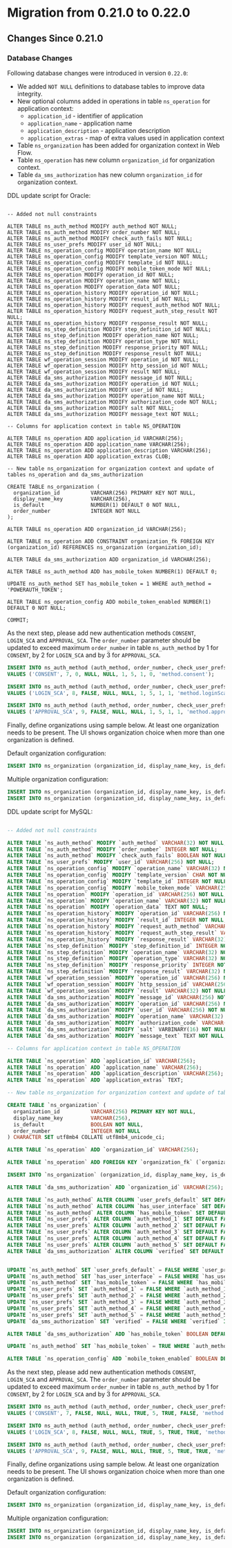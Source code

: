 # Migration from 0.21.0 to 0.22.0

## Changes Since 0.21.0

### Database Changes

Following database changes were introduced in version `0.22.0`:
 
- We added `NOT NULL` definitions to database tables to improve data integrity.
- New optional columns added in operations in table `ns_operation` for application context:
  - `application_id` - identifier of application
  - `application_name` - application name
  - `application_description` - application description
  - `application_extras` - map of extra values used in application context
- Table `ns_organization` has been added for organization context in Web Flow.
- Table `ns_operation` has new column `organization_id` for organization context.
- Table `da_sms_authorization` has new column `organization_id` for organization context.
  
DDL update script for Oracle:
```

-- Added not null constraints 

ALTER TABLE ns_auth_method MODIFY auth_method NOT NULL;
ALTER TABLE ns_auth_method MODIFY order_number NOT NULL;
ALTER TABLE ns_auth_method MODIFY check_auth_fails NOT NULL;
ALTER TABLE ns_user_prefs MODIFY user_id NOT NULL;
ALTER TABLE ns_operation_config MODIFY operation_name NOT NULL;
ALTER TABLE ns_operation_config MODIFY template_version NOT NULL;
ALTER TABLE ns_operation_config MODIFY template_id NOT NULL;
ALTER TABLE ns_operation_config MODIFY mobile_token_mode NOT NULL;
ALTER TABLE ns_operation MODIFY operation_id NOT NULL;
ALTER TABLE ns_operation MODIFY operation_name NOT NULL;
ALTER TABLE ns_operation MODIFY operation_data NOT NULL;
ALTER TABLE ns_operation_history MODIFY operation_id NOT NULL;
ALTER TABLE ns_operation_history MODIFY result_id NOT NULL;
ALTER TABLE ns_operation_history MODIFY request_auth_method NOT NULL;
ALTER TABLE ns_operation_history MODIFY request_auth_step_result NOT NULL;
ALTER TABLE ns_operation_history MODIFY response_result NOT NULL;
ALTER TABLE ns_step_definition MODIFY step_definition_id NOT NULL;
ALTER TABLE ns_step_definition MODIFY operation_name NOT NULL;
ALTER TABLE ns_step_definition MODIFY operation_type NOT NULL;
ALTER TABLE ns_step_definition MODIFY response_priority NOT NULL;
ALTER TABLE ns_step_definition MODIFY response_result NOT NULL;
ALTER TABLE wf_operation_session MODIFY operation_id NOT NULL;
ALTER TABLE wf_operation_session MODIFY http_session_id NOT NULL;
ALTER TABLE wf_operation_session MODIFY result NOT NULL;
ALTER TABLE da_sms_authorization MODIFY message_id NOT NULL;
ALTER TABLE da_sms_authorization MODIFY operation_id NOT NULL;
ALTER TABLE da_sms_authorization MODIFY user_id NOT NULL;
ALTER TABLE da_sms_authorization MODIFY operation_name NOT NULL;
ALTER TABLE da_sms_authorization MODIFY authorization_code NOT NULL;
ALTER TABLE da_sms_authorization MODIFY salt NOT NULL;
ALTER TABLE da_sms_authorization MODIFY message_text NOT NULL;

-- Columns for application context in table NS_OPERATION 

ALTER TABLE ns_operation ADD application_id VARCHAR(256);
ALTER TABLE ns_operation ADD application_name VARCHAR(256);
ALTER TABLE ns_operation ADD application_description VARCHAR(256);
ALTER TABLE ns_operation ADD application_extras CLOB;

-- New table ns_organization for organization context and update of tables ns_operation and da_sms_authorization

CREATE TABLE ns_organization (
  organization_id          VARCHAR(256) PRIMARY KEY NOT NULL,
  display_name_key         VARCHAR(256),
  is_default               NUMBER(1) DEFAULT 0 NOT NULL,
  order_number             INTEGER NOT NULL
);

ALTER TABLE ns_operation ADD organization_id VARCHAR(256);

ALTER TABLE ns_operation ADD CONSTRAINT organization_fk FOREIGN KEY (organization_id) REFERENCES ns_organization (organization_id);

ALTER TABLE da_sms_authorization ADD organization_id VARCHAR(256);

ALTER TABLE ns_auth_method ADD has_mobile_token NUMBER(1) DEFAULT 0;

UPDATE ns_auth_method SET has_mobile_token = 1 WHERE auth_method = 'POWERAUTH_TOKEN';

ALTER TABLE ns_operation_config ADD mobile_token_enabled NUMBER(1) DEFAULT 0 NOT NULL;

COMMIT;
```

As the next step, please add new authentication methods `CONSENT`, `LOGIN_SCA` and `APPROVAL_SCA`. The `order_number` parameter should be updated to exceed maximum `order_number` in table `ns_auth_method` by 1 for `CONSENT`, by 2 for `LOGIN_SCA` and by 3 for `APPROVAL_SCA`.

```sql
INSERT INTO ns_auth_method (auth_method, order_number, check_user_prefs, user_prefs_column, user_prefs_default, check_auth_fails, max_auth_fails, has_user_interface, has_mobile_token, display_name_key)
VALUES ('CONSENT', 7, 0, NULL, NULL, 1, 5, 1, 0, 'method.consent');

INSERT INTO ns_auth_method (auth_method, order_number, check_user_prefs, user_prefs_column, user_prefs_default, check_auth_fails, max_auth_fails, has_user_interface, has_mobile_token, display_name_key)
VALUES ('LOGIN_SCA', 8, FALSE, NULL, NULL, 1, 5, 1, 1, 'method.loginSca');

INSERT INTO ns_auth_method (auth_method, order_number, check_user_prefs, user_prefs_column, user_prefs_default, check_auth_fails, max_auth_fails, has_user_interface, has_mobile_token, display_name_key)
VALUES ('APPROVAL_SCA', 9, FALSE, NULL, NULL, 1, 5, 1, 1, 'method.approvalSca');
```

Finally, define organizations using sample below. At least one organization needs to be present. The UI shows organization choice when more than one organization is defined.

Default organization configuration:
```sql
INSERT INTO ns_organization (organization_id, display_name_key, is_default, order_number) VALUES ('DEFAULT', null, 1, 1);
```

Multiple organization configuration:
```sql
INSERT INTO ns_organization (organization_id, display_name_key, is_default, order_number) VALUES ('RETAIL', 'organization.retail', 1, 1);
INSERT INTO ns_organization (organization_id, display_name_key, is_default, order_number) VALUES ('SME', 'organization.sme', 0, 2);
```

DDL update script for MySQL:
```sql

-- Added not null constraints 

ALTER TABLE `ns_auth_method` MODIFY `auth_method` VARCHAR(32) NOT NULL;
ALTER TABLE `ns_auth_method` MODIFY `order_number` INTEGER NOT NULL;
ALTER TABLE `ns_auth_method` MODIFY `check_auth_fails` BOOLEAN NOT NULL;
ALTER TABLE `ns_user_prefs` MODIFY `user_id` VARCHAR(256) NOT NULL;
ALTER TABLE `ns_operation_config` MODIFY `operation_name` VARCHAR(32) NOT NULL;
ALTER TABLE `ns_operation_config` MODIFY `template_version` CHAR NOT NULL;
ALTER TABLE `ns_operation_config` MODIFY `template_id` INTEGER NOT NULL;
ALTER TABLE `ns_operation_config` MODIFY `mobile_token_mode` VARCHAR(256) NOT NULL;
ALTER TABLE `ns_operation` MODIFY `operation_id` VARCHAR(256) NOT NULL;
ALTER TABLE `ns_operation` MODIFY `operation_name` VARCHAR(32) NOT NULL;
ALTER TABLE `ns_operation` MODIFY `operation_data` TEXT NOT NULL;
ALTER TABLE `ns_operation_history` MODIFY `operation_id` VARCHAR(256) NOT NULL;
ALTER TABLE `ns_operation_history` MODIFY `result_id` INTEGER NOT NULL;
ALTER TABLE `ns_operation_history` MODIFY `request_auth_method` VARCHAR(32) NOT NULL;
ALTER TABLE `ns_operation_history` MODIFY `request_auth_step_result` VARCHAR(32) NOT NULL;
ALTER TABLE `ns_operation_history` MODIFY `response_result` VARCHAR(32) NOT NULL;
ALTER TABLE `ns_step_definition` MODIFY `step_definition_id` INTEGER NOT NULL;
ALTER TABLE `ns_step_definition` MODIFY `operation_name` VARCHAR(32) NOT NULL;
ALTER TABLE `ns_step_definition` MODIFY `operation_type` VARCHAR(32) NOT NULL;
ALTER TABLE `ns_step_definition` MODIFY `response_priority` INTEGER NOT NULL;
ALTER TABLE `ns_step_definition` MODIFY `response_result` VARCHAR(32) NOT NULL;
ALTER TABLE `wf_operation_session` MODIFY `operation_id` VARCHAR(256) NOT NULL;
ALTER TABLE `wf_operation_session` MODIFY `http_session_id` VARCHAR(256) NOT NULL;
ALTER TABLE `wf_operation_session` MODIFY `result` VARCHAR(32) NOT NULL;
ALTER TABLE `da_sms_authorization` MODIFY `message_id` VARCHAR(256) NOT NULL;
ALTER TABLE `da_sms_authorization` MODIFY `operation_id` VARCHAR(256) NOT NULL;
ALTER TABLE `da_sms_authorization` MODIFY `user_id` VARCHAR(256) NOT NULL;
ALTER TABLE `da_sms_authorization` MODIFY `operation_name` VARCHAR(32) NOT NULL;
ALTER TABLE `da_sms_authorization` MODIFY `authorization_code` VARCHAR(32) NOT NULL;
ALTER TABLE `da_sms_authorization` MODIFY `salt` VARBINARY(16) NOT NULL;
ALTER TABLE `da_sms_authorization` MODIFY `message_text` TEXT NOT NULL;

-- Columns for application context in table NS_OPERATION

ALTER TABLE `ns_operation` ADD `application_id` VARCHAR(256);
ALTER TABLE `ns_operation` ADD `application_name` VARCHAR(256);
ALTER TABLE `ns_operation` ADD `application_description` VARCHAR(256);
ALTER TABLE `ns_operation` ADD `application_extras` TEXT;

-- New table ns_organization for organization context and update of tables ns_operation and da_sms_authorization

CREATE TABLE `ns_organization` (
  organization_id          VARCHAR(256) PRIMARY KEY NOT NULL,
  display_name_key         VARCHAR(256),
  is_default               BOOLEAN NOT NULL,
  order_number             INTEGER NOT NULL
) CHARACTER SET utf8mb4 COLLATE utf8mb4_unicode_ci;

ALTER TABLE `ns_operation` ADD `organization_id` VARCHAR(256);

ALTER TABLE `ns_operation` ADD FOREIGN KEY `organization_fk` (`organization_id`) REFERENCES `ns_organization` (`organization_id`);

INSERT INTO `ns_organization` (organization_id, display_name_key, is_default, order_number) VALUES ('DEFAULT', null, TRUE, 1);

ALTER TABLE `da_sms_authorization` ADD `organization_id` VARCHAR(256);

ALTER TABLE `ns_auth_method` ALTER COLUMN `user_prefs_default` SET DEFAULT FALSE;
ALTER TABLE `ns_auth_method` ALTER COLUMN `has_user_interface` SET DEFAULT FALSE;
ALTER TABLE `ns_auth_method` ALTER COLUMN `has_mobile_token` SET DEFAULT FALSE;
ALTER TABLE `ns_user_prefs` ALTER COLUMN `auth_method_1` SET DEFAULT FALSE;
ALTER TABLE `ns_user_prefs` ALTER COLUMN `auth_method_2` SET DEFAULT FALSE;
ALTER TABLE `ns_user_prefs` ALTER COLUMN `auth_method_3` SET DEFAULT FALSE;
ALTER TABLE `ns_user_prefs` ALTER COLUMN `auth_method_4` SET DEFAULT FALSE;
ALTER TABLE `ns_user_prefs` ALTER COLUMN `auth_method_5` SET DEFAULT FALSE;
ALTER TABLE `da_sms_authorization` ALTER COLUMN `verified` SET DEFAULT FALSE;


UPDATE `ns_auth_method` SET `user_prefs_default` = FALSE WHERE `user_prefs_default` IS NULL;
UPDATE `ns_auth_method` SET `has_user_interface` = FALSE WHERE `has_user_interface` IS NULL;
UPDATE `ns_auth_method` SET `has_mobile_token` = FALSE WHERE `has_mobile_token` IS NULL;
UPDATE `ns_user_prefs` SET `auth_method_1` = FALSE WHERE `auth_method_1` IS NULL;
UPDATE `ns_user_prefs` SET `auth_method_2` = FALSE WHERE `auth_method_2` IS NULL;
UPDATE `ns_user_prefs` SET `auth_method_3` = FALSE WHERE `auth_method_3` IS NULL;
UPDATE `ns_user_prefs` SET `auth_method_4` = FALSE WHERE `auth_method_4` IS NULL;
UPDATE `ns_user_prefs` SET `auth_method_5` = FALSE WHERE `auth_method_5` IS NULL;
UPDATE `da_sms_authorization` SET `verified` = FALSE WHERE `verified` IS NULL;

ALTER TABLE `da_sms_authorization` ADD `has_mobile_token` BOOLEAN DEFAULT FALSE;

UPDATE `ns_auth_method` SET `has_mobile_token` = TRUE WHERE `auth_method` = 'POWERAUTH_TOKEN';

ALTER TABLE `ns_operation_config` ADD `mobile_token_enabled` BOOLEAN DEFAULT FALSE NOT NULL;

```

As the next step, please add new authentication methods `CONSENT`, `LOGIN_SCA` and `APPROVAL_SCA`. The `order_number` parameter should be updated to exceed maximum `order_number` in table `ns_auth_method` by 1 for `CONSENT`, by 2 for `LOGIN_SCA` and by 3 for `APPROVAL_SCA`.

```sql
INSERT INTO ns_auth_method (auth_method, order_number, check_user_prefs, user_prefs_column, user_prefs_default, check_auth_fails, max_auth_fails, has_user_interface, has_mobile_token, display_name_key)
VALUES ('CONSENT', 7, FALSE, NULL, NULL, TRUE, 5, TRUE, FALSE, 'method.consent');

INSERT INTO ns_auth_method (auth_method, order_number, check_user_prefs, user_prefs_column, user_prefs_default, check_auth_fails, max_auth_fails, has_user_interface, has_mobile_token, display_name_key)
VALUES ('LOGIN_SCA', 8, FALSE, NULL, NULL, TRUE, 5, TRUE, TRUE, 'method.loginSca');

INSERT INTO ns_auth_method (auth_method, order_number, check_user_prefs, user_prefs_column, user_prefs_default, check_auth_fails, max_auth_fails, has_user_interface, has_mobile_token, display_name_key)
VALUES ('APPROVAL_SCA', 9, FALSE, NULL, NULL, TRUE, 5, TRUE, TRUE, 'method.approvalSca');
```

Finally, define organizations using sample below. At least one organization needs to be present. The UI shows organization choice when more than one organization is defined.

Default organization configuration:
```sql
INSERT INTO ns_organization (organization_id, display_name_key, is_default, order_number) VALUES ('DEFAULT', null, 1, 1);
```

Multiple organization configuration:
```sql
INSERT INTO ns_organization (organization_id, display_name_key, is_default, order_number) VALUES ('RETAIL', 'organization.retail', TRUE, 1);
INSERT INTO ns_organization (organization_id, display_name_key, is_default, order_number) VALUES ('SME', 'organization.sme', FALSE, 2);
```

